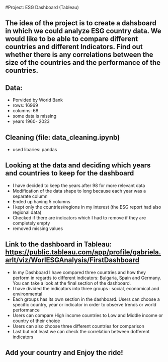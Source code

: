 
# Project:  ESG Dashboard (Tableau)
## The idea of the project is to create a dahsboard in which we could analyze ESG country data. We would like to be able to compare different countries and different Indicators. Find out whether there is any correlations between the size of the countries and the performance of the countries.

## Data:
+ Porvided by World Bank
+ rows: 16969
+ columns: 68
+ some data is missing
+ years 1960- 2023
## Cleaning (file: data_cleaning.ipynb)
+ used libaries: pandas
## Looking at the data and deciding which years and countries to keep for the dashboard
+ I have decided to keep the years after 98 for more relevant data
+ Modification of the data shape to long because each year was a separate column
+ Ended up having 5 columns
+ I kept only the countries/regions in my interest (the ESG report had also regional data)
+ Checked if there are indicators which I had to remove if they are completely empty
+ removed missing values
## Link to the dashboard in Tableau: https://public.tableau.com/app/profile/gabriela.arlt/viz/WorlESGAnalysis/FirstDashboard

+ In my Dashboard I have compared three countries and how they perform in regards to different indicators: Bulgaria, Spain and Germany. You can take a look at the final section of the dashboard.
+  I have divided the indicators into three groups : social, economical and environmental
+  Each groups has its own section in the dashboard. Users can choose a specific country, year or indicator in order to observe trends or world performance
+  Users can compare High income countries to Low and Middle income or country of their choice
+  Users can also choose three different countries for comparison
+  Last but not least we can check the correlation between dofferent indicators
## Add your country and Enjoy the ride!

 
 
